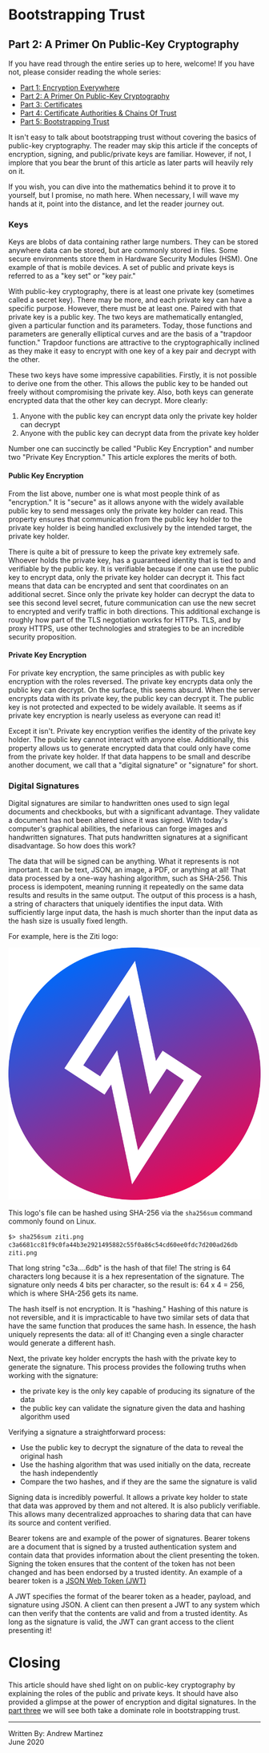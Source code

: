 # Bootstrapping Trust

## Part 2: A Primer On Public-Key Cryptography

If you have read through the entire series up to here, welcome! If you
have not, please consider reading the whole series:

- [Part 1: Encryption Everywhere](./part-01.encryption-everywhere.md)
- [Part 2: A Primer On Public-Key Cryptography](./part-02.a-primer-on-public-key-cryptography.md)
- [Part 3: Certificates](./part-03.certificates.md)
- [Part 4: Certificate Authorities & Chains Of Trust](./part-04.certificate-authorities-and-chains-of-trust.md)
- [Part 5: Bootstrapping Trust](./part-05.bootstrapping-trust.md)

It isn't easy to talk about bootstrapping trust without covering the
basics of public-key cryptography. The reader may skip this article if
the concepts of encryption, signing, and public/private keys are
familiar. However, if not, I implore that you bear the brunt of this
article as later parts will heavily rely on it.

If you wish, you can dive into the mathematics behind it to prove it to
yourself, but I promise, no math here. When necessary, I will wave my
hands at it, point into the distance, and let the reader journey out.

### Keys

Keys are blobs of data containing rather large numbers. They can be
stored anywhere data can be stored, but are commonly stored in files.
Some secure environments store them in Hardware Security Modules (HSM).
One example of that is mobile devices. A set of public and private keys
is referred to as a "key set" or "key pair."

With public-key cryptography, there is at least one private key
(sometimes called a secret key). There may be more, and each private key
can have a specific purpose. However, there must be at least one. Paired
with that private key is a public key. The two keys are mathematically
entangled, given a particular function and its parameters. Today, those
functions and parameters are generally elliptical curves and are the
basis of a "trapdoor function." Trapdoor functions are attractive to the
cryptographically inclined as they make it easy to encrypt with one key
of a key pair and decrypt with the other.

These two keys have some impressive capabilities. Firstly, it is not
possible to derive one from the other. This allows the public key to be
handed out freely without compromising the private key. Also, both keys
can generate encrypted data that the other key can decrypt. More
clearly:

1. Anyone with the public key can encrypt data only the private key
   holder can decrypt
2. Anyone with the public key can decrypt data from the private key
   holder

Number one can succinctly be called "Public Key Encryption" and number
two "Private Key Encryption." This article explores the merits of both.

#### Public Key Encryption

From the list above, number one is what most people think of as
"encryption." It is "secure" as it allows anyone with the widely
available public key to send messages only the private key holder can
read. This property ensures that communication from the public key
holder to the private key holder is being handled exclusively by the
intended target, the private key holder.

There is quite a bit of pressure to keep the private key extremely safe.
Whoever holds the private key, has a guaranteed identity that is tied to
and verifiable by the public key. It is verifiable because if one can
use the public key to encrypt data, only the private key holder can
decrypt it. This fact means that data can be encrypted and sent that
coordinates on an additional secret. Since only the private key holder
can decrypt the data to see this second level secret, future
communication can use the new secret to encrypted and verify traffic in
both directions. This additional exchange is roughly how part of the TLS
negotiation works for HTTPs. TLS, and by proxy HTTPS, use other
technologies and strategies to be an incredible security proposition.

#### Private Key Encryption

For private key encryption, the same principles as with public key
encryption with the roles reversed. The private key encrypts data only
the public key can decrypt. On the surface, this seems absurd. When the
server encrypts data with its private key, the public key can decrypt
it. The public key is not protected and expected to be widely available.
It seems as if private key encryption is nearly useless as everyone can
read it!

Except it isn't. Private key encryption verifies the identity of the
private key holder. The public key cannot interact with anyone else.
Additionally, this property allows us to generate encrypted data that
could only have come from the private key holder. If that data happens
to be small and describe another document, we call that a "digital
signature" or "signature" for short.

### Digital Signatures

Digital signatures are similar to handwritten ones used to sign legal
documents and checkbooks, but with a significant advantage. They
validate a document has not been altered since it was signed. With
today's computer's graphical abilities, the nefarious can forge images
and handwritten signatures. That puts handwritten signatures at a
significant disadvantage. So how does this work?

The data that will be signed can be anything. What it represents is not
important. It can be text, JSON, an image, a PDF, or anything at all!
That data processed by a one-way hashing algorithm, such as SHA-256.
This process is idempotent, meaning running it repeatedly on the same
data results and results in the same output. The output of this process
is a hash, a string of characters that uniquely identifies the input
data. With sufficiently large input data, the hash is much shorter than
the input data as the hash size is usually fixed length.

For example, here is the Ziti logo:

![Image of the Ziti logo](./images/ziti.png)

This logo's file can be hashed using SHA-256 via the `sha256sum` command
commonly found on Linux.

```
$> sha256sum ziti.png
c3a6681cc81f9c0fa44b3e2921495882c55f0a86c54cd60ee0fdc7d200ad26db  ziti.png
```

That long string "c3a....6db" is the hash of that file! The string is 64
characters long because it is a hex representation of the signature. The
signature only needs 4 bits per character, so the result is: 64 x 4 =
256, which is where SHA-256 gets its name.

The hash itself is not encryption. It is "hashing." Hashing of this
nature is not reversible, and it is impracticable to have two similar
sets of data that have the same function that produces the same hash. In
essence, the hash uniquely represents the data: all of it! Changing even
a single character would generate a different hash.

Next, the private key holder encrypts the hash with the private key to
generate the signature. This process provides the following truths when
working with the signature:

- the private key is the only key capable of producing its signature of
  the data
- the public key can validate the signature given the data and hashing
  algorithm used

Verifying a signature a straightforward process:

- Use the public key to decrypt the signature of the data to reveal the
  original hash
- Use the hashing algorithm that was used initially on the data,
  recreate the hash independently
- Compare the two hashes, and if they are the same the signature is
  valid

Signing data is incredibly powerful. It allows a private key holder to
state that data was approved by them and not altered. It is also
publicly verifiable. This allows many decentralized approaches to
sharing data that can have its source and content verified.

Bearer tokens are and example of the power of signatures. Bearer tokens
are a document that is signed by a trusted authentication system and
contain data that provides information about the client presenting the
token. Signing the token ensures that the content of the token has not
been changed and has been endorsed by a trusted identity. An example of
a bearer token is a
[JSON Web Token (JWT)](https://en.wikipedia.org/wiki/JSON_Web_Token)

A JWT specifies the format of the bearer token as a header, payload, and
signature using JSON. A client can then present a JWT to any system
which can then verify that the contents are valid and from a trusted
identity. As long as the signature is valid, the JWT can grant access to
the client presenting it!

# Closing

This article should have shed light on on public-key cryptography by
explaining the roles of the public and private keys. It should have also
provided a glimpse at the power of encryption and digital signatures. In
the [part three](././part-03.certificates.md) we will see both take a
dominate role in bootstrapping trust.

---

Written By: Andrew Martinez  
June 2020
